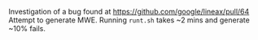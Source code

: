 Investigation of a bug found at https://github.com/google/lineax/pull/64
Attempt to generate MWE.
Running `runt.sh` takes ~2 mins and generate ~10% fails.